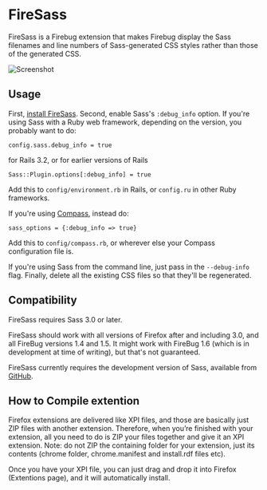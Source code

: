 # FireSass

FireSass is a Firebug extension
that makes Firebug display the Sass filenames and line numbers
of Sass-generated CSS styles
rather than those of the generated CSS.

![Screenshot](http://github.com/nex3/firesass/raw/master/skin/screenshot.png)

## Usage

First, [install FireSass](https://addons.mozilla.org/en-US/firefox/addon/103988).
Second, enable Sass's `:debug_info` option.
If you're using Sass with a Ruby web framework, depending on the version,
you probably want to do:

    config.sass.debug_info = true
    
for Rails 3.2, or for earlier versions of Rails

    Sass::Plugin.options[:debug_info] = true

Add this to `config/environment.rb` in Rails,
or `config.ru` in other Ruby frameworks.

If you're using [Compass](http://compass-style.org/docs/), instead do:

    sass_options = {:debug_info => true}

Add this to `config/compass.rb`, or wherever else your Compass configuration file is.

If you're using Sass from the command line,
just pass in the `--debug-info` flag.
Finally, delete all the existing CSS files
so that they'll be regenerated.

## Compatibility

FireSass requires Sass 3.0 or later.

FireSass should work with all versions of Firefox after and including 3.0,
and all FireBug versions 1.4 and 1.5.
It might work with FireBug 1.6 (which is in development at time of writing),
but that's not guaranteed.

FireSass currently requires the development version of Sass,
available from [GitHub](http://github.com/nex3/haml).


## How to Compile extention

Firefox extensions are delivered like XPI files, and those are basically just ZIP files with another extension. Therefore, when you’re finished with your extension, all you need to do is ZIP your files together and give it an XPI extension. Note: do not ZIP the containing folder for your extension, just its contents (chrome folder, chrome.manifest and install.rdf files etc).

Once you have your XPI file, you can just drag and drop it into Firefox (Extentions page), and it will automatically install.
